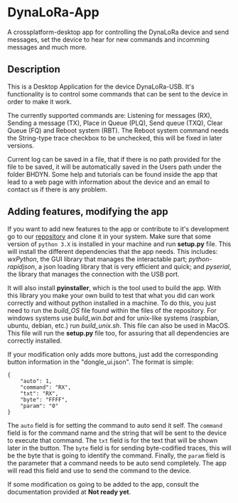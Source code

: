 # DynaLoRa-App

A crossplatform-desktop app for controlling the DynaLoRa device and send messages, 
set the device to hear for new commands and incomming messages and much more.

## Description

This is a Desktop Application for the device DynaLoRa-USB. It's functionality 
is to control some commands that can be sent to the device in order to make it
work. 

The currently supported commands are: Listening for messages (RX), Sending 
a message (TX), Place in Queue (PLQ), Send queue (TXQ), Clear Queue (FQ) and 
Reboot system (RBT). The Reboot system command needs the String-type trace 
checkbox to be unchecked, this will be fixed in later versions. 

Current log can be saved in a file, that if there is no path provided for the 
file to be saved, it will be automatically saved in the Users path under the 
folder BHDYN. Some help and tutorials can be found inside the app that lead to 
a web page with information about the device and an email to contact us if there
is any problem. 


## Adding features, modifying the app

If you want to add new features to the app or contribute to it's development go 
to our [repository](https://github.com/BHDynamics/DynaLoRa-App "BHDynamics repo") and clone
it in your system. Make sure that some version of `python 3.X` is installed in your machine
and run **setup.py** file. This will install the different dependencies that the 
app needs. This includes: *wxPython*, the GUI library that manages the interactable 
part; *python-rapidjson*, a json loading library that is very efficient and quick; and
*pyserial*, the library that manages the connection with the USB port. 

It will also install **pyinstaller**, which is the tool used to build the app. With this
library you make your own build to test that what you did can work correctly and 
without python installed in a machine. To do this, you just need to run the 
*build_OS* file found within the files of the repository. For windows systems use
*build_win.bat* and for unix-like systems (raspbian, ubuntu, debian, etc.) run
*build_unix.sh*. This file can also be used in MacOS. This file will run the 
**setup.py** file too, for assuring that all dependencies are correctly installed. 

If your modification only adds more buttons, just add the corresponding button
information in the "dongle_ui.json". The format is simple:

```
{
    "auto": 1,
    "command": "RX",
    "txt": "RX",
    "byte": "FFFF",
    "param": "0"
}
```

The `auto` field is for setting the command to auto send it self. The `command` field 
is for the command name and the string that will be sent to the device to execute that 
command. The `txt` field is for the text that will be shown later in the button. The 
`byte` field is for sending byte-codified traces, this will be the byte that is going 
to identify the command. Finally, the `param` field is the parameter that a command 
needs to be auto send completely. The app will read this field and use to send the 
command to the device. 

If some modification os going to be added to the app, consult the documentation
provided at **Not ready yet**. 